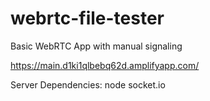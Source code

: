 # webrtc-file-tester
Basic WebRTC App with manual signaling

https://main.d1ki1qlbebq62d.amplifyapp.com/

Server Dependencies:
node
socket.io
